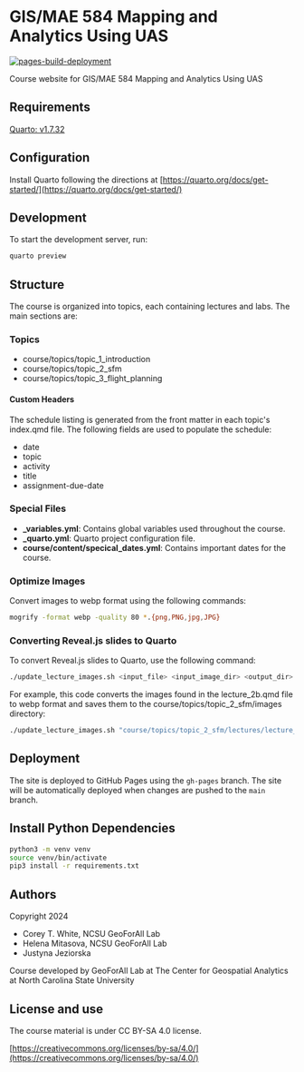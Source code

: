 # GIS/MAE 584 Mapping and Analytics Using UAS

[![pages-build-deployment](https://github.com/ncsu-geoforall-lab/gis-584-uas-course/actions/workflows/pages/pages-build-deployment/badge.svg?branch=gh-pages)](https://github.com/ncsu-geoforall-lab/gis-584-uas-course/actions/workflows/pages/pages-build-deployment)

Course website for GIS/MAE 584 Mapping and Analytics Using UAS

## Requirements

[Quarto: v1.7.32](https://quarto.org/docs/get-started/)

## Configuration

Install Quarto following the directions at [https://quarto.org/docs/get-started/](https://quarto.org/docs/get-started/)

## Development

To start the development server, run:

```bash
quarto preview
```

## Structure

The course is organized into topics, each containing lectures and labs. The main sections are:

### Topics

- course/topics/topic_1_introduction
- course/topics/topic_2_sfm
- course/topics/topic_3_flight_planning

#### Custom Headers

The schedule listing is generated from the front matter in each topic's index.qmd file. The following fields are used to populate the schedule:

- date
- topic
- activity
- title
- assignment-due-date

### Special Files

- **_variables.yml**: Contains global variables used throughout the course.
- **_quarto.yml**: Quarto project configuration file.
- **course/content/specical_dates.yml**: Contains important dates for the course.

### Optimize Images

Convert images to webp format using the following commands:

```bash
mogrify -format webp -quality 80 *.{png,PNG,jpg,JPG}
```

### Converting Reveal.js slides to Quarto

To convert Reveal.js slides to Quarto, use the following command:

```bash
./update_lecture_images.sh <input_file> <input_image_dir> <output_dir> 
```

For example, this code converts the images found in the lecture_2b.qmd file to webp format and saves them to the course/topics/topic_2_sfm/images directory:

```bash
./update_lecture_images.sh "course/topics/topic_2_sfm/lectures/lecture_2b.qmd" "../uav-lidar-analytics-course/lectures/" "course/topics/topic_2_sfm/images
```

## Deployment

The site is deployed to GitHub Pages using the `gh-pages` branch. The site will be automatically deployed when changes are pushed to the `main` branch.

## Install Python Dependencies

```bash
python3 -m venv venv
source venv/bin/activate
pip3 install -r requirements.txt
```

## Authors

Copyright 2024

- Corey T. White, NCSU GeoForAll Lab
- Helena Mitasova, NCSU GeoForAll Lab
- Justyna Jeziorska

Course developed by GeoForAll Lab at The Center for Geospatial Analytics at North Carolina State University

## License and use

The course material is under CC BY-SA 4.0 license.

[https://creativecommons.org/licenses/by-sa/4.0/](https://creativecommons.org/licenses/by-sa/4.0/)
